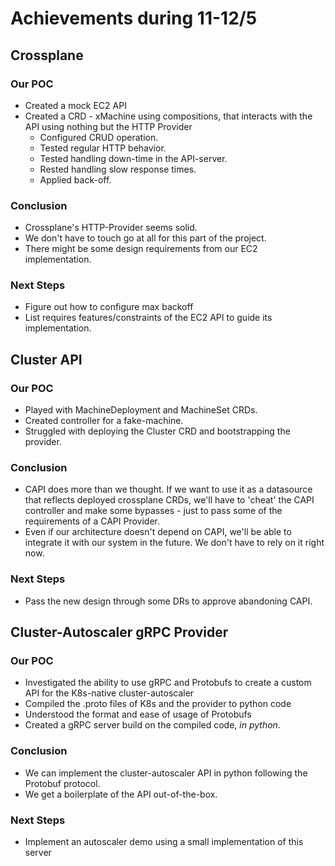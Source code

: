 # Achievements during 11-12/5

## Crossplane

### Our POC
* Created a mock EC2 API
* Created a CRD - xMachine using compositions, that interacts with the API using nothing but the HTTP Provider
    - Configured CRUD operation.
    - Tested regular HTTP behavior.
    - Tested handling down-time in the API-server.
    - Rested handling slow response times.
    - Applied back-off.

### Conclusion
* Crossplane's HTTP-Provider seems solid.
* We don't have to touch go at all for this part of the project.
* There might be some design requirements from our EC2 implementation.

### Next Steps
* Figure out how to configure max backoff
* List requires features/constraints of the EC2 API to guide its implementation.


## Cluster API

### Our POC
* Played with MachineDeployment and MachineSet CRDs.
* Created controller for a fake-machine.
* Struggled with deploying the Cluster CRD and bootstrapping the provider.

### Conclusion
* CAPI does more than we thought. If we want to use it as a datasource that reflects deployed crossplane CRDs, we'll have to 'cheat' the CAPI controller and make some bypasses - just to pass some of the requirements of a CAPI Provider.
* Even if our architecture doesn't depend on CAPI, we'll be able to integrate it with our system in the future. We don't have to rely on it right now.

### Next Steps
* Pass the new design through some DRs to approve abandoning CAPI.


## Cluster-Autoscaler gRPC Provider

### Our POC
* Investigated the ability to use gRPC and Protobufs to create a custom API for the K8s-native cluster-autoscaler
* Compiled the .proto files of K8s and the provider to python code
* Understood the format and ease of usage of Protobufs
* Created a gRPC server build on the compiled code, *in python*.

### Conclusion
* We can implement the cluster-autoscaler API in python following the Protobuf protocol.
* We get a boilerplate of the API out-of-the-box.

### Next Steps
* Implement an autoscaler demo using a small implementation of this server
